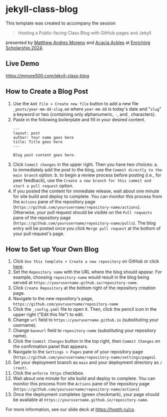 # jekyll-class-blog

This template was created to accompany the session

> Hosting a Public-facing Class Blog with GitHub pages and Jekyll

presented by [Matthew Andres Moreno](https://mmore500.com) and [Acacia Ackles](https://alackles.github.io/) at [Enriching Scholarship 2024](https://ttc.iss.lsa.umich.edu/ttc/).

## Live Demo

<https://mmore500.com/jekyll-class-blog>

## How to Create a Blog Post

1. Use the `Add File > Create new file` button to add a new file `_posts/year-mm-dd-slug.md` where `year-mm-dd` is today's date and "`slug`" a keyword or two (containing only alphanumeric, `-`, and`_` characters).
2. Paste in the following boilerplate and fill in your desired content.
   ```
   ---
   layout: post
   author: Your name goes here
   title: Title goes here
   ---
   
   Blog post content goes here.
   ```
3. Click `Commit changes` in the upper right.
   Then you have two choices:
   a. to immediately add the post to the blog, use the `Commit directly to the main branch` option.
   b. to begin a review process before posting (i.e., for peer feedback), use the `Create a new branch for this commit and start a pull request` option.
4. If you posted the content for immediate release, wait about one minute for site build and deploy to complete.
   You can monitor this process from the `Actions` pane of the repository page (`https://github.com/yourusername/repository-name/actions`).
   Otherwise, your pull request should be visible on the `Pull requests` pane of the repository page (`https://github.com/yourusername/repository-name/pulls`).
   The blog entry will be posted once you click `Merge pull request` at the bottom of your pull request's page.

## How to Set up Your Own Blog

1. Click `Use this template > Create a new repository` on GitHub or click [here](https://github.com/new?template_name=jekyll-class-blog&template_owner=mmore500).
2. Set the `Repository name` with the URL where the blog should appear.
   For example, choosing `repository-name` would result in the blog being served at `https://yourusername.github.io/repository-name`.
3. Click `Create Repository` at the bottom right of the repository creation page.
4. Navigate to the new repository's page, `https://github.com/yourusername/repository-name`
5. Click the `_config.yaml` file to open it.
   Then, click the pencil icon in the upper right ("Edit this file") to edit.
6. Change `url` field to `https://yourusername.github.io` (substituting your username).
7. Change `baseurl` field to `repository-name` (substituting your repository name).
8. Click the `Commit Changes` button in the top right, then `Commit Changes` on the confirmation panel that appears.
9. Navigate to the `Settings > Pages` pane of your repository page (`https://github.com/yourusername/repository-name/settings/pages`).
10. Set your deployment branch as `main` and your deployment directory as `/ (root)`.
11. Click the `enforce https` checkbox.
12. Wait about one minute for site build and deploy to complete.
   You can monitor this process from the `Actions` pane of the repository page (`https://github.com/yourusername/repository-name/actions`)
13. Once the deployment completes (green checkmark), your page should be available at `https://yourusername.github.io/repository-name`.

For more information, see our slide deck at <https://hopth.ru/cs>.
